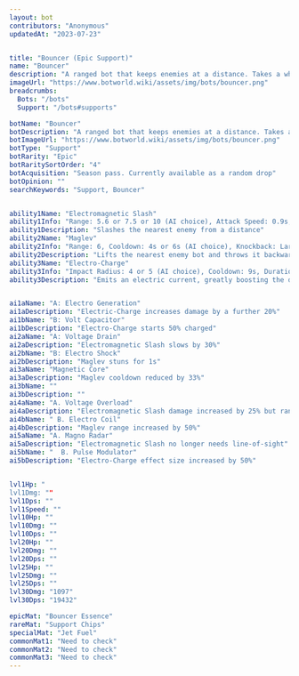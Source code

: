 ```yaml
---
layout: bot
contributors: "Anonymous"
updatedAt: "2023-07-23"


title: "Bouncer (Epic Support)"
name: "Bouncer"
description: "A ranged bot that keeps enemies at a distance. Takes a while to warm up to strangers."
imageUrl: "https://www.botworld.wiki/assets/img/bots/bouncer.png"
breadcrumbs:
  Bots: "/bots"
  Support: "/bots#supports"

botName: "Bouncer"
botDescription: "A ranged bot that keeps enemies at a distance. Takes a while to warm up to strangers."
botImageUrl: "https://www.botworld.wiki/assets/img/bots/bouncer.png"
botType: "Support"
botRarity: "Epic"
botRaritySortOrder: "4"
botAcquisition: "Season pass. Currently available as a random drop"
botOpinion: ""
searchKeywords: "Support, Bouncer"


ability1Name: "Electromagnetic Slash"
ability1Info: "Range: 5.6 or 7.5 or 10 (AI choice), Attack Speed: 0.9s, Slow Enemies:30% (AI choice)"
ability1Description: "Slashes the nearest enemy from a distance"
ability2Name: "Maglev"
ability2Info: "Range: 6, Cooldown: 4s or 6s (AI choice), Knockback: Large"
ability2Description: "Lifts the nearest enemy bot and throws it backwards"
ability3Name: "Electro-Charge"
ability3Info: "Impact Radius: 4 or 5 (AI choice), Cooldown: 9s, Duration: 4s, Damage: +80% or 100% (AI choice)"
ability3Description: "Emits an electric current, greatly boosting the damage of the nearby allies and itself for a few seconds"


ai1aName: "A: Electro Generation"
ai1aDescription: "Electric-Charge increases damage by a further 20%"
ai1bName: "B: Volt Capacitor"
ai1bDescription: "Electro-Charge starts 50% charged"
ai2aName: "A: Voltage Drain"
ai2aDescription: "Electromagnetic Slash slows by 30%"
ai2bName: "B: Electro Shock"
ai2bDescription: "Maglev stuns for 1s"
ai3aName: "Magnetic Core"
ai3aDescription: "Maglev cooldown reduced by 33%"
ai3bName: ""
ai3bDescription: ""
ai4aName: "A. Voltage Overload"
ai4aDescription: "Electromagnetic Slash damage increased by 25% but range reduced by 25%"
ai4bName: " B. Electro Coil"
ai4bDescription: "Maglev range increased by 50%"
ai5aName: "A. Magno Radar"
ai5aDescription: "Electromagnetic Slash no longer needs line-of-sight"
ai5bName: "  B. Pulse Modulator"
ai5bDescription: "Electro-Charge effect size increased by 50%"


lvl1Hp: "
lvl1Dmg: ""
lvl1Dps: ""
lvl1Speed: ""
lvl10Hp: ""
lvl10Dmg: ""
lvl10Dps: ""
lvl20Hp: ""
lvl20Dmg: ""
lvl20Dps: ""
lvl25Hp: ""
lvl25Dmg: ""
lvl25Dps: ""
lvl30Dmg: "1097"
lvl30Dps: "19432"

epicMat: "Bouncer Essence"
rareMat: "Support Chips"
specialMat: "Jet Fuel"
commonMat1: "Need to check"
commonMat2: "Need to check"
commonMat3: "Need to check"
---
```

